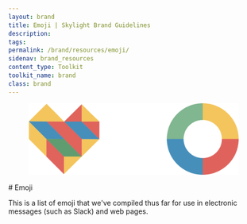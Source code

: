 ```yaml
---
layout: brand
title: Emoji | Skylight Brand Guidelines
description:
tags:
permalink: /brand/resources/emoji/
sidenav: brand_resources
content_type: Toolkit
toolkit_name: brand
class: brand
---
```


<div class="row brand__content-section">
<div class="col-md-8">
  <figure class="section__img">
    <img class="px-2 py-4 w-75" src="/img/brand/resources/emoji.svg" alt="Heart and Skylight logo emojis">
  </figure>
</div>
<div class="col-md-4 mt-4 mt-md-0" markdown="1">
# Emoji

This is a list of emoji that we've compiled thus far for use in electronic messages (such as Slack) and web pages.
</div>
</div>
